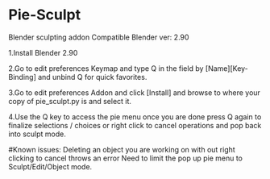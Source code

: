 # Pie-Sculpt
Blender sculpting addon
Compatible Blender ver: 2.90

1.Install Blender 2.90

2.Go to edit preferences Keymap and type Q in the field by [Name][Key-Binding]
  and unbind Q for quick favorites.

3.Go to edit preferences Addon and click [Install] and browse to where your 
  copy of pie_sculpt.py is and select it.

4.Use the Q key to access the pie menu once you are done press Q again to finalize
  selections / choices or right click to cancel operations and pop back into sculpt mode.

#Known issues: Deleting an object you are working on with out right clicking to cancel throws an error
Need to limit the pop up pie menu to Sculpt/Edit/Object mode.

